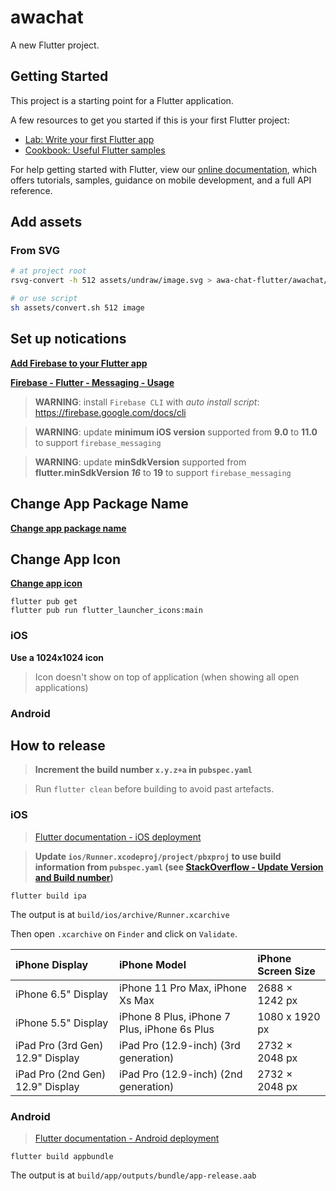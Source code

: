 # awachat

A new Flutter project.

## Getting Started

This project is a starting point for a Flutter application.

A few resources to get you started if this is your first Flutter project:

- [Lab: Write your first Flutter app](https://flutter.dev/docs/get-started/codelab)
- [Cookbook: Useful Flutter samples](https://flutter.dev/docs/cookbook)

For help getting started with Flutter, view our
[online documentation](https://flutter.dev/docs), which offers tutorials,
samples, guidance on mobile development, and a full API reference.

## Add assets

### From SVG

```sh
# at project root
rsvg-convert -h 512 assets/undraw/image.svg > awa-chat-flutter/awachat/assets/images/image.png

# or use script
sh assets/convert.sh 512 image
```

## Set up notications

[**Add Firebase to your Flutter app**](https://firebase.google.com/docs/flutter/setup?platform=ios)

[**Firebase - Flutter - Messaging - Usage**](https://firebase.flutter.dev/docs/messaging/usage/)

> **WARNING**: install `Firebase CLI` with *auto install script*: https://firebase.google.com/docs/cli

> **WARNING**: update **minimum iOS version** supported from **9.0** to **11.0** to support `firebase_messaging`

> **WARNING**: update **minSdkVersion** supported from **flutter.minSdkVersion *16*** to **19** to support `firebase_messaging`

## Change App Package Name

[**Change app package name**](https://pub.dev/packages/change_app_package_name)

## Change App Icon

[**Change app icon**](https://pub.dev/packages/flutter_launcher_icons)


```
flutter pub get
flutter pub run flutter_launcher_icons:main
```

### iOS

**Use a 1024x1024 icon**

> Icon doesn't show on top of application (when showing all open applications)

### Android

## How to release

> **Increment the build number `x.y.z+a` in `pubspec.yaml`**

> Run `flutter clean` before building to avoid past artefacts.

### iOS

> [Flutter documentation - iOS deployment](https://docs.flutter.dev/deployment/ios)

> **Update `ios/Runner.xcodeproj/project/pbxproj` to use build information from `pubspec.yaml` (see [StackOverflow - Update Version and Build number](https://stackoverflow.com/questions/61922857/how-to-force-flutter-to-update-my-version-and-build-number/67080868#67080868))**

```
flutter build ipa
```

The output is at `build/ios/archive/Runner.xcarchive`


Then open `.xcarchive` on `Finder` and click on `Validate`.


| iPhone Display  | iPhone Model  | iPhone Screen Size  |
|:----------|:----------|:----------|
| iPhone 6.5" Display    | iPhone 11 Pro Max, iPhone Xs Max   | 2688 × 1242 px   |
| iPhone 5.5" Display   | iPhone 8 Plus, iPhone 7 Plus, iPhone 6s Plus   | 1080 x 1920 px   |
| iPad Pro (3rd Gen) 12.9" Display    | iPad Pro (12.9-inch) (3rd generation)    | 2732 × 2048 px    |
| iPad Pro (2nd Gen) 12.9" Display   | iPad Pro (12.9-inch) (2nd generation)| 2732 × 2048 px    |


### Android

> [Flutter documentation - Android deployment](https://docs.flutter.dev/deployment/android)

```
flutter build appbundle
```

The output is at `build/app/outputs/bundle/app-release.aab`
